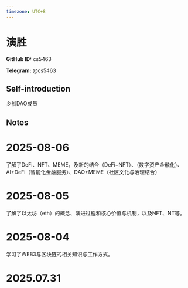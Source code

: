 ```yaml
---
timezone: UTC+8
---
```


# 演胜

**GitHub ID:** cs5463

**Telegram:** @cs5463

## Self-introduction

乡创DAO成员

## Notes

<!-- Content_START -->
# 2025-08-06

了解了DeFi、NFT、MEME，及新的结合（DeFi+NFT）、（数字资产金融化）、AI+DeFi（智能化金融服务）、DAO+MEME（社区文化与治理结合）

# 2025-08-05

了解了以太坊（eth）的概念、演进过程和核心价值与机制，以及NFT、NT等。

# 2025-08-04

学习了WEB3与区块链的相关知识与工作方式。


# 2025.07.31


<!-- Content_END -->
